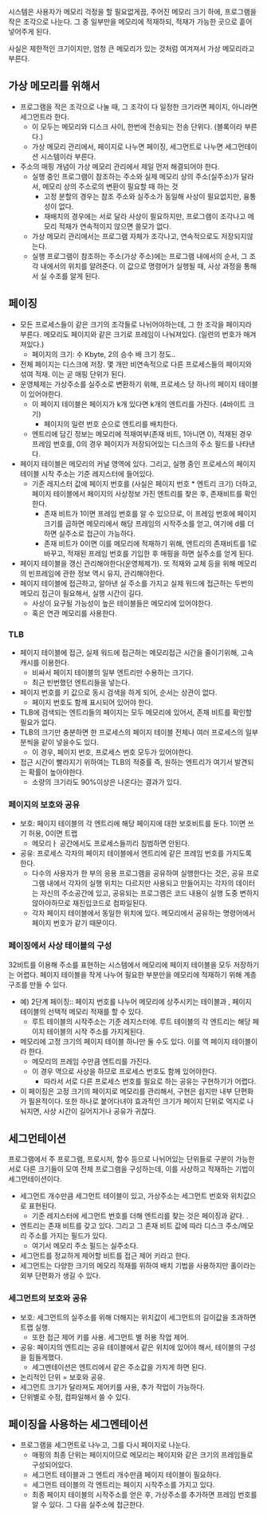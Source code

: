 시스템은 사용자가 메모리 걱정을 할 필요없게끔, 주어진 메모리 크기 하에, 프로그램을 작은 조각으로 나눈다.
그 중 일부만을 메모리에 적재하되, 적재가 가능한 곳으로 흩어 넣어주게 된다. 

사실은 제한적인 크기이지만, 엄청 큰 메모리가 있는 것처럼 여겨져서 가상 메모리라고 부른다.

## 가상 메모리를 위해서
- 프로그램을 작은 조각으로 나눌 때, 그 조각이 다 일정한 크기라면 페이지, 아니라면 세그먼트라 한다. 
  - 이 모두는 메모리와 디스크 사이, 한번에 전송되는 전송 단위다. (블록이라 부른다.)
  - 가상 메모리 관리에서, 페이지로 나누면 페이징, 세그먼트로 나누면 세그먼테이션 시스템이라 부른다. 
- 주소의 매핑 개념이 가상 메모리 관리에서 제일 먼저 해결되어야 한다.
  - 실행 중인 프로그램이 참조하는 주소와 실제 메모리 상의 주소(실주소)가 달라서, 메모리 상의 주소로의 변환이 필요할 때 하는 것
    - 고정 분할의 경우는 참조 주소와 실주소가 동일해 사상이 필요없지만, 융통성이 없다.
    - 재배치의 경우에는 서로 달라 사상이 필요하지만, 프로그램이 조각나고 메모리 적재가 연속적이지 않으면 쓸모가 없다. 
  - 가상 메모리 관리에서는 프로그램 자체가 조각나고, 연속적으로도 저장되지않는다.
  - 실행 프로그램이 참조하는 주소(가상 주소)에는 프로그램 내에서의 순서, 그 조각 내에서의 위치를 알려준다. 이 값으로 명령어가 실행될 때, 사상 과정을 통해서 실 수조를 알게 된다. 

## 페이징
- 모든 프로세스들이 같은 크기의 조각들로 나뉘어야하는데, 그 한 조각을 페이지라 부른다. 메모리도 페이지와 같은 크기로 프레임이 나눠져있다. (일련의 번호가 매겨져있다.)
  - 페이지의 크기: 수 Kbyte, 2의 승수 배 크기 정도..
- 전체 페이지는 디스크에 저장. 몇 개만 비연속적으로 다른 프로세스들의 페이지와 섞여 적재. 이는 곧 매핑 단위가 된다.
- 운영체제는 가상주소를 실주소로 변환하기 위해, 프로세스 당 하나의 페이지 테이블이 있어야한다. 
  - 이 페이지 테이블은 페이지가 k개 있다면 k개의 엔트리를 가진다. (4바이트 크기)
    - 페이지의 일련 번호 순으로 엔트리를 배치한다.
  - 엔트리에 담긴 정보는 메모리에 적재여부(존재 비트, 1아니면 0), 적재된 경우 프레임 번호를, 0의 경우 페이지가 저장되어있는 디스크의 주소 필드를 나타낸다. 
- 페이지 테이블은 메모리의 커널 영역에 있다. 그리고, 실행 중인 프로세스의 페이지 테이블 시작 주소는 기준 레지스터에 들어있다. 
  - 기준 레지스터 값에 페이지 번호를 (사실은 페이지 번호 * 엔트리 크기) 더하고, 페이지 테이블에서 페이지의 사상정보 가진 엔트리를 찾은 후, 존재비트를 확인한다. 
    - 존재 비트가 1이면 프레임 번호를 알 수 있으므로, 이 프레임 번호에 페이지 크기를 곱하면 메모리에서 해당 프레임의 시작주소를 얻고, 여기에 d를 더하면 실주소로 접근이 가능하다. 
    - 존재 비트가 0이면 이를 메모리에 적재하기 위해, 엔트리의 존재비트를 1로 바꾸고, 적재된 프레임 번호를 기입한 후 매핑을 하면 실주소를 얻게 된다. 
- 페이지 테이블을 갱신 관리해야한다(운영체제가). 또 적재와 교체 등을 위해 메모리의 빈프레임에 관한 정보 역시 유지, 관리해야한다. 
- 페이지 테이블에 접근하고, 알아낸 실 주소를 가지고 실제 워드에 접근하는 두번의 메모리 접근이 필요해서, 실행 시간이 길다.
  - 사상이 요구될 가능성이 높은 테이블들은 메모리에 있어야한다. 
  - 혹은 연관 메모리를 사용한다.

### TLB
- 페이지 테이블에 접근, 실제 워드에 접근하는 메모리접근 시간을 줄이기위해, 고속 캐시를 이용한다. 
  - 비싸서 페이지 테이블의 일부 엔트리만 수용하는 크기다. 
  - 최근 빈번했던 엔트리들을 넣는다. 
- 페이지 번호를 키 값으로 동시 검색을 하게 되어, 순서는 상관이 없다. 
  - 페이지 번호도 함께 표시되어 있어야 한다. 
- TLB에 검색되는 엔트리들의 페이지는 모두 메모리에 있어서, 존재 비트를 확인할 필요가 없다.
- TLB의 크기만 충분하면 한 프로세스의 페이지 테이블 전체나 여러 프로세스의 일부분씩을 같이 넣을수도 있다. 
  - 이 경우, 페이지 번호, 프로세스 번호 모두가 있어야한다. 
- 접근 시간이 빨라지기 위하여는 TLB의 적중률 즉, 원하는 엔트리가 여기서 발견되는 확률이 높아야한다. 
  - 소량의 크기라도 90%이상은 나온다는 결과가 있다. 

### 페이지의 보호와 공유
- 보호: 페이지 테이블의 각 엔트리에 해당 페이지에 대한 보호비트를 둔다. 1이면 쓰기 허용, 0이면 트랩
  - 메모리ㅏ 공간에서도 프로세스들끼리 침범하면 안된다. 
- 공유: 프로세스 각자의 페이지 테이블에서 엔트리에 같은 프레임 번호를 가지도록 한다. 
  - 다수의 사용자가 한 부의 응용 프로그램을 공유하여 실행한다는 것은, 공유 프로그램 내에서 각자의 실행 위치는 다르지만 사용되고 만들어지는 각자의 데이터는 자신의 주소공간에 있고, 공유되는 프로그램은 코드 내용이 실행 도중 변하지 않아야하므로 재진입코드로 컴파일된다.
  - 각자 페이지 테이블에서 동일한 위치에 있다. 메모리에서 공유하는 명령어에서 페이지 번호가 같기 때문이다.

### 페이징에서 사상 테이블의 구성
32비트를 이용해 주소를 표현하는 시스템에서 메모리에 페이지 테이블을 모두 저장하기는 어렵다.
페이지 테이블을 작게 나누어 필요한 부분만을 메모리에 적재하기 위해 계층구조를 만들 수 있다. 
- 예) 2단계 페이징:: 페이지 번호를 나누어 메모리에 상주시키는 테이블과 , 페이지 테이블의 선택적 메모리 적재를 할 수 있다. 
  - 루트 테이블의 시작주소는 기준 레지스터에. 루트 테이블의 각 엔트리는 해당 페이지 테이블의 시작 주소를 가지게된다. 
- 메모리에 고정 크기의 페이지 테이블 하나만 둘 수도 있다. 이를 역 페이지 테이블이라 한다. 
  - 메모리의 프레임 수만큼 엔트리를 가진다. 
  - 이 경우 역으로 사상을 하므로 프로세스 번호도 함께 있어야한다. 
    - 따라서 서로 다른 프로세스 번호를 필요로 하는 공유는 구현하기가 어렵다. 
- 이 페이징은 고정 크기의 페이지로 메모리를 관리해서, 구현은 쉽지만 내부 단편화가 필욘적이다. 또한 하나로 붙어다녀야 효과적인 크기가 페이지 단위로 억지로 나눠지면, 사상 시간이 길어지거나 공유가 귀찮다. 

## 세그먼테이션
프로그램에서 주 프로그램, 프로시저, 함수 등으로 나뉘어있는 단위들로 구분이 가능한 서로 다른 크기들이 모여 전체 프로그램을 구성하는데, 이를 사상하고 적재하는 기법이 세그먼테이션이다.

- 세그먼트 개수만큼 세그먼트 테이블이 있고, 가상주소는 세그먼트 번호와 위치값으로 표현된다. 
  - 기준 레지스터에 세그먼트 번호를 더해 엔트리를 찾는 것은 페이징과 같다. .
- 엔트리는 존재 비트를 갖고 있다. 그리고 그 존재 비트 값에 따라 디스크 주소/메모리 주소를 가지는 필드가 있다.
  - 여기서 메모리 주소 필드는 실주소다.
- 세그먼트를 정교하게 제어할 비트를 접근 제어 키라고 한다. 
- 세그먼트는 다양한 크기의 메모리 적재를 위하여 배치 기법을 사용하지만 홀이라는 외부 단편화가 생길 수 있다.

### 세그먼트의 보호와 공유
- 보호: 세그먼트의 실주소를 위해 더해지는 위치값이 세그먼트의 길이값을 초과하면 트랩 실행.
  - 또한 접근 제어 키를 사용. 세그먼트 별 허용 작업 제어. 
- 공유: 페이지의 엔트리는 공유 테이블에서 같은 위치에 있어야 해서, 테이블의 구성을 힘들게했다. 
  - 세그멘테이션은 엔트리에서 같은 주소값을 가지게 하면 된다. 
- 논리적인 단위 =  보호와 공유.
- 세그먼트 크기가 달라져도 제어키를 사용, 추가 작업이 가능하다.
- 단위별로 수정, 컴파일해서 쓸 수 있다. 

## 페이징을 사용하는 세그멘테이션
- 프로그램을 세그먼트로 나누고, 그를 다시 페이지로 나눈다.
  - 매핑의 최종 단위는 페이지이므로 메모리는 페이지와 같은 크기의 프레임들로 구성되어있다. 
  - 세그먼트 테이블과 그 엔트리 개수만큼 페이지 테이블이 필요하다. 
  - 세그먼트 테이블의 각 엔트리는 페이지 시작주소를 가지고 있다. 
  - 최종 페이지 테이블의 시작주소를 얻은 후, 가상주소를 추가하면 프레임 번호를 알 수 있다. 그 다음 실주소에 접근한다.